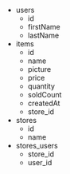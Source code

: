 - users
  - id
  - firstName
  - lastName
- items
  - id
  - name
  - picture
  - price
  - quantity
  - soldCount
  - createdAt
  - store_id
- stores
  - id
  - name
- stores_users
  - store_id
  - user_id
